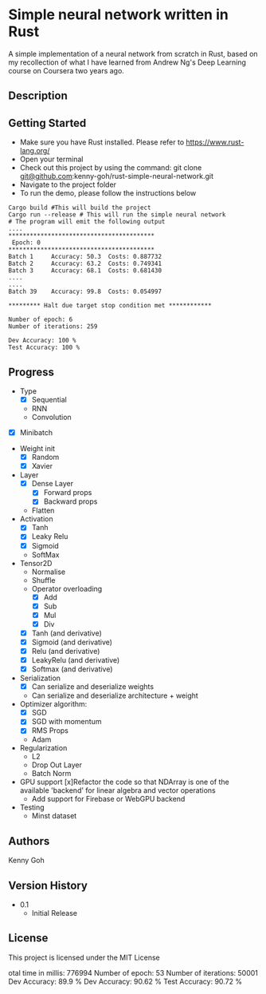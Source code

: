 # Simple neural network written in Rust

A simple implementation of a neural network from scratch in Rust, based on my recollection of what I have learned from Andrew Ng's Deep Learning course on Coursera
two years ago.

## Description


## Getting Started
- Make sure you have Rust installed. Please refer to https://www.rust-lang.org/
- Open your terminal
- Check out this project by using the command: git clone git@github.com:kenny-goh/rust-simple-neural-network.git
- Navigate to the project folder
- To run the demo, please follow the instructions below
```shell
Cargo build #This will build the project
Cargo run --release # This will run the simple neural network 
# The program will emit the following output
....
*****************************************
 Epoch: 0
*****************************************
Batch 1     Accuracy: 50.3  Costs: 0.887732
Batch 2     Accuracy: 63.2  Costs: 0.749341
Batch 3     Accuracy: 68.1  Costs: 0.681430
....
....
Batch 39    Accuracy: 99.8  Costs: 0.054997

********* Halt due target stop condition met ************

Number of epoch: 6
Number of iterations: 259

Dev Accuracy: 100 %
Test Accuracy: 100 %
```


## Progress
- Type
  - [x] Sequential
  - RNN
  - Convolution

- [x] Minibatch
- Weight init
  - [x] Random
  - [x] Xavier
- Layer 
  - [x] Dense Layer
    - [x] Forward props
    - [x] Backward props
  - Flatten
- Activation
  - [x] Tanh
  - [x] Leaky Relu
  - [x] Sigmoid
  - SoftMax
- Tensor2D
  - Normalise
  - Shuffle
  - Operator overloading
    - [x] Add
    - [x] Sub
    - [x] Mul
    - [x] Div
  - [x] Tanh (and derivative)
  - [x] Sigmoid (and derivative)
  - [x] Relu (and derivative)
  - [x] LeakyRelu (and derivative)
  - [x] Softmax (and derivative)
- Serialization
  - [x] Can serialize and deserialize weights
  - Can serialize and deserialize architecture + weight
- Optimizer algorithm:
  - [x] SGD
  - [x] SGD with momentum
  - [x] RMS Props
  - Adam
- Regularization
  - L2
  - Drop Out Layer
  - Batch Norm
- GPU support
  [x]Refactor the code so that NDArray is one of the available 'backend' for linear algebra and vector operations
  - Add support for Firebase or WebGPU backend
- Testing
  - Minst dataset


## Authors
Kenny Goh

## Version History
* 0.1
    * Initial Release

## License

This project is licensed under the MIT License 


otal time in millis: 776994
Number of epoch: 53
Number of iterations: 50001
Dev Accuracy: 89.9 %
Dev Accuracy: 90.62 %
Test Accuracy: 90.72 %


